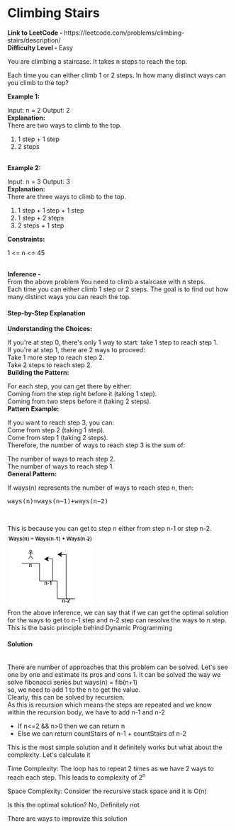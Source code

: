 <h1>Climbing Stairs</h1>
<b>Link to LeetCode - </b> https://leetcode.com/problems/climbing-stairs/description/<br/>
<b>Difficulty Level - </b> Easy<br/>
<p>
You are climbing a staircase. It takes n steps to reach the top.

Each time you can either climb 1 or 2 steps. In how many distinct ways can you climb to the top?


<b>Example 1:</b>

Input: n = 2
Output: 2<br/>
<b>Explanation:</b><br/> There are two ways to climb to the top.
1. 1 step + 1 step
2. 2 steps
<br/>
<b>Example 2:</b>

Input: n = 3
Output: 3<br/>
<b>Explanation:</b><br/> There are three ways to climb to the top.
1. 1 step + 1 step + 1 step
2. 1 step + 2 steps
3. 2 steps + 1 step<br/>
 

<b>Constraints:</b>

1 <= n <= 45
</p>
<br/>
<b>Inference - </b><br/>
From the above problem You need to climb a staircase with n steps.<br/> Each time you can either climb 1 step or 2 steps. The goal is to find out how many distinct ways you can reach the top.<br />
<h4>Step-by-Step Explanation</h4>
<b>Understanding the Choices:</b>

If you're at step 0, there's only 1 way to start: take 1 step to reach step 1.<br/>
If you're at step 1, there are 2 ways to proceed:<br/>
Take 1 more step to reach step 2.<br/>
Take 2 steps to reach step 2.<br/>
<b>Building the Pattern:</b><br/>

For each step, you can get there by either:<br/>
Coming from the step right before it (taking 1 step).<br/>
Coming from two steps before it (taking 2 steps).<br/>
<b>Pattern Example:</b><br/>

If you want to reach step 3, you can:<br/>
Come from step 2 (taking 1 step).<br/>
Come from step 1 (taking 2 steps).<br/>
Therefore, the number of ways to reach step 3 is the sum of:<br/>

The number of ways to reach step 2.<br/>
The number of ways to reach step 1.<br/>
<b>General Pattern:</b><br/>

If ways(n) represents the number of ways to reach step n, then:<br/>
<pre>ways(n)=ways(n−1)+ways(n−2)</pre><br/>
This is because you can get to step n either from step n-1 or step n-2.<br/>
<img src = "https://github.com/shilpathota/99-leetcode-solutions/blob/main/Problem_2/Climbing%20Stairs.drawio.png"/>
<br/>
Fron the above inference, we can say that if we can get the optimal solution for the ways to get to n-1 step and n-2 step can resolve the ways to n step.<br/>
This is the basic principle behind Dynamic Programming<br/>

<h4>Solution</h4><br/>
There are number of approaches that this problem can be solved. Let's see one by one and estimate its pros and cons
1. It can be solved the way we solve fibonacci series but ways(n) = fib(n+1)<br/>
so, we need to add  1 to the n to get the value.<br/>
Clearly, this can be solved by recursion.<br/>
As this is recursion which means the steps are repeated and we know within the recursion body, we have to add n-1 and n-2 <br/>
 <ul>
  <li>If n<=2 && n>0 then we can return n</li>
   <li>Else we can return countStairs of n-1 + countStairs of n-2</li>
 </ul>
<p>This is the most simple solution and it definitely works but what about the complexity. Let's calculate it</p>
<p>Time Complexity: The loop has to repeat 2 times as we have 2 ways to reach each step. This leads to complexity of 2<sup>n</sup></p>
<p>Space Complexity: Consider the recursive stack space and it is O(n)</p>
<p>Is this the optimal solution? No, Definitely not</p>
<p>There are ways to improvize this solution</p>
